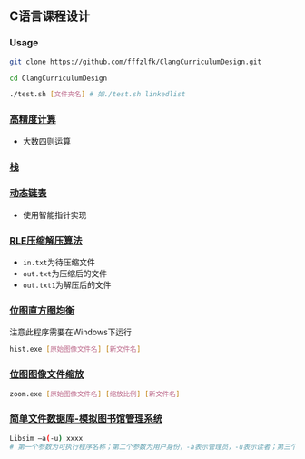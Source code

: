 ## C语言课程设计

### Usage

```bash
git clone https://github.com/fffzlfk/ClangCurriculumDesign.git

cd ClangCurriculumDesign

./test.sh [文件夹名] # 如./test.sh linkedlist
```

### [高精度计算](./high_precision_calculate)

- 大数四则运算

### [栈](./stack)

### [动态链表](./linkedlist)

- 使用智能指针实现

### [RLE压缩解压算法](./rle)

- `in.txt`为待压缩文件
- `out.txt`为压缩后的文件
- `out.txt1`为解压后的文件

### [位图直方图均衡](./histogram_equalization)

注意此程序需要在Windows下运行

```bash
hist.exe [原始图像文件名] [新文件名]
```

### [位图图像文件缩放](./bitmap_image_file_scaling)

```bash
zoom.exe [原始图像文件名] [缩放比例] [新文件名]
```

### [简单文件数据库-模拟图书馆管理系统](./libsim)

```bash
Libsim –a(-u) xxxx
# 第一个参数为可执行程序名称；第二个参数为用户身份，-a表示管理员，-u表示读者；第三个参数为用户名
```
